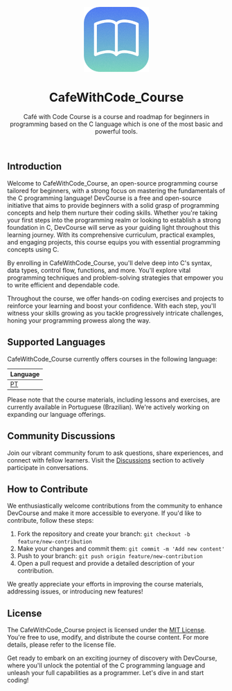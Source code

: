 <p align="center">
  <a href="#">
  </a>
  <p align="center">
   <img width="150" height="150" src="assets/icon.png" alt="Logo">
  </p>
  <h1 align="center"><b>CafeWithCode_Course</b></h1>
  <p align="center">
    Café with Code Course is a course and roadmap for beginners in programming based on the C language which is one of the most basic and powerful tools.
  </p>
</p>
<br>

## Introduction

Welcome to CafeWithCode_Course, an open-source programming course tailored for beginners, with a strong focus on mastering the fundamentals of the C programming language! DevCourse is a free and open-source initiative that aims to provide beginners with a solid grasp of programming concepts and help them nurture their coding skills. Whether you're taking your first steps into the programming realm or looking to establish a strong foundation in C, DevCourse will serve as your guiding light throughout this learning journey. With its comprehensive curriculum, practical examples, and engaging projects, this course equips you with essential programming concepts using C.

By enrolling in CafeWithCode_Course, you'll delve deep into C's syntax, data types, control flow, functions, and more. You'll explore vital programming techniques and problem-solving strategies that empower you to write efficient and dependable code.

Throughout the course, we offer hands-on coding exercises and projects to reinforce your learning and boost your confidence. With each step, you'll witness your skills growing as you tackle progressively intricate challenges, honing your programming prowess along the way.

## Supported Languages

CafeWithCode_Course currently offers courses in the following language:

| Language |
|----------|
| [PT](https://github.com/devscafecomunity/CafeWithCode_Course/tree/main/roadmap/pt/roadmap.md) |

Please note that the course materials, including lessons and exercises, are currently available in Portuguese (Brazilian). We're actively working on expanding our language offerings.

## Community Discussions

Join our vibrant community forum to ask questions, share experiences, and connect with fellow learners. Visit the [Discussions](https://github.com/orgs/devscafecomunity/discussions) section to actively participate in conversations.

## How to Contribute

We enthusiastically welcome contributions from the community to enhance DevCourse and make it more accessible to everyone. If you'd like to contribute, follow these steps:

1. Fork the repository and create your branch: `git checkout -b feature/new-contribution`
2. Make your changes and commit them: `git commit -m 'Add new content'`
3. Push to your branch: `git push origin feature/new-contribution`
4. Open a pull request and provide a detailed description of your contribution.

We greatly appreciate your efforts in improving the course materials, addressing issues, or introducing new features!

## License

The CafeWithCode_Course project is licensed under the [MIT License](https://github.com/devscafecomunity/CafeWithCode_Course/blob/main/LICENSE). You're free to use, modify, and distribute the course content. For more details, please refer to the license file.

Get ready to embark on an exciting journey of discovery with DevCourse, where you'll unlock the potential of the C programming language and unleash your full capabilities as a programmer. Let's dive in and start coding!
